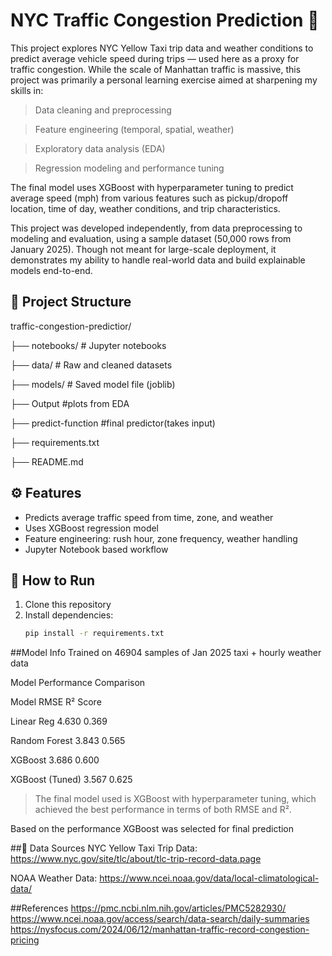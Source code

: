 # NYC Traffic Congestion Prediction 🚖

This project explores NYC Yellow Taxi trip data and weather conditions to predict average vehicle speed during trips — used here as a proxy for traffic congestion. While the scale of Manhattan traffic is massive, this project was primarily a personal learning exercise aimed at sharpening my skills in:

>Data cleaning and preprocessing

>Feature engineering (temporal, spatial, weather)

>Exploratory data analysis (EDA)

>Regression modeling and performance tuning

The final model uses XGBoost with hyperparameter tuning to predict average speed (mph) from various features such as pickup/dropoff location, time of day, weather conditions, and trip characteristics.

This project was developed independently, from data preprocessing to modeling and evaluation, using a sample dataset (50,000 rows from January 2025). Though not meant for large-scale deployment, it demonstrates my ability to handle real-world data and build explainable models end-to-end.

## 📂 Project Structure

traffic-congestion-predictior/

├── notebooks/ # Jupyter notebooks

├── data/ # Raw and cleaned datasets

├── models/ # Saved model file (joblib)

├── Output #plots from EDA 

├── predict-function #final predictor(takes input)

├── requirements.txt

├── README.md

## ⚙️ Features

- Predicts average traffic speed from time, zone, and weather
- Uses XGBoost regression model
- Feature engineering: rush hour, zone frequency, weather handling
- Jupyter Notebook based workflow

## 🚀 How to Run

1. Clone this repository
2. Install dependencies:
   ```bash
   pip install -r requirements.txt

##Model Info
Trained on 46904 samples of Jan 2025 taxi + hourly weather data

Model Performance Comparison

Model	        RMSE  R² Score

Linear Reg	4.630	0.369

Random Forest	3.843	0.565

XGBoost	        3.686	0.600

XGBoost (Tuned)	3.567	0.625

>The final model used is XGBoost with hyperparameter tuning, which achieved the best performance in terms of both RMSE and R².

Based on the performance XGBoost was selected for final prediction


##📁 Data Sources
NYC Yellow Taxi Trip Data: https://www.nyc.gov/site/tlc/about/tlc-trip-record-data.page

NOAA Weather Data: https://www.ncei.noaa.gov/data/local-climatological-data/

##References
https://pmc.ncbi.nlm.nih.gov/articles/PMC5282930/
https://www.ncei.noaa.gov/access/search/data-search/daily-summaries
https://nysfocus.com/2024/06/12/manhattan-traffic-record-congestion-pricing
